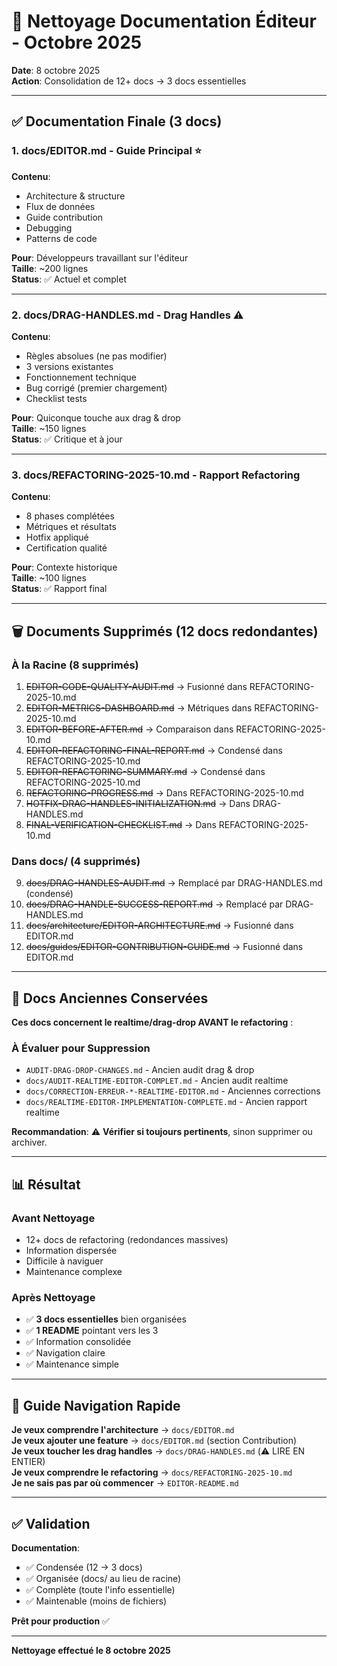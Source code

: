 # 🧹 Nettoyage Documentation Éditeur - Octobre 2025

**Date**: 8 octobre 2025  
**Action**: Consolidation de 12+ docs → 3 docs essentielles

---

## ✅ Documentation Finale (3 docs)

### 1. **docs/EDITOR.md** - Guide Principal ⭐
**Contenu**:
- Architecture & structure
- Flux de données
- Guide contribution
- Debugging
- Patterns de code

**Pour**: Développeurs travaillant sur l'éditeur  
**Taille**: ~200 lignes  
**Status**: ✅ Actuel et complet

---

### 2. **docs/DRAG-HANDLES.md** - Drag Handles ⚠️
**Contenu**:
- Règles absolues (ne pas modifier)
- 3 versions existantes
- Fonctionnement technique
- Bug corrigé (premier chargement)
- Checklist tests

**Pour**: Quiconque touche aux drag & drop  
**Taille**: ~150 lignes  
**Status**: ✅ Critique et à jour

---

### 3. **docs/REFACTORING-2025-10.md** - Rapport Refactoring
**Contenu**:
- 8 phases complétées
- Métriques et résultats
- Hotfix appliqué
- Certification qualité

**Pour**: Contexte historique  
**Taille**: ~100 lignes  
**Status**: ✅ Rapport final

---

## 🗑️ Documents Supprimés (12 docs redondantes)

### À la Racine (8 supprimés)

1. ~~EDITOR-CODE-QUALITY-AUDIT.md~~ → Fusionné dans REFACTORING-2025-10.md
2. ~~EDITOR-METRICS-DASHBOARD.md~~ → Métriques dans REFACTORING-2025-10.md
3. ~~EDITOR-BEFORE-AFTER.md~~ → Comparaison dans REFACTORING-2025-10.md
4. ~~EDITOR-REFACTORING-FINAL-REPORT.md~~ → Condensé dans REFACTORING-2025-10.md
5. ~~EDITOR-REFACTORING-SUMMARY.md~~ → Condensé dans REFACTORING-2025-10.md
6. ~~REFACTORING-PROGRESS.md~~ → Dans REFACTORING-2025-10.md
7. ~~HOTFIX-DRAG-HANDLES-INITIALIZATION.md~~ → Dans DRAG-HANDLES.md
8. ~~FINAL-VERIFICATION-CHECKLIST.md~~ → Dans REFACTORING-2025-10.md

### Dans docs/ (4 supprimés)

9. ~~docs/DRAG-HANDLES-AUDIT.md~~ → Remplacé par DRAG-HANDLES.md (condensé)
10. ~~docs/DRAG-HANDLE-SUCCESS-REPORT.md~~ → Remplacé par DRAG-HANDLES.md
11. ~~docs/architecture/EDITOR-ARCHITECTURE.md~~ → Fusionné dans EDITOR.md
12. ~~docs/guides/EDITOR-CONTRIBUTION-GUIDE.md~~ → Fusionné dans EDITOR.md

---

## 📁 Docs Anciennes Conservées

**Ces docs concernent le realtime/drag-drop AVANT le refactoring** :

### À Évaluer pour Suppression

- `AUDIT-DRAG-DROP-CHANGES.md` - Ancien audit drag & drop
- `docs/AUDIT-REALTIME-EDITOR-COMPLET.md` - Ancien audit realtime
- `docs/CORRECTION-ERREUR-*-REALTIME-EDITOR.md` - Anciennes corrections
- `docs/REALTIME-EDITOR-IMPLEMENTATION-COMPLETE.md` - Ancien rapport realtime

**Recommandation**: ⚠️ **Vérifier si toujours pertinents**, sinon supprimer ou archiver.

---

## 📊 Résultat

### Avant Nettoyage

- 12+ docs de refactoring (redondances massives)
- Information dispersée
- Difficile à naviguer
- Maintenance complexe

### Après Nettoyage

- ✅ **3 docs essentielles** bien organisées
- ✅ **1 README** pointant vers les 3
- ✅ Information consolidée
- ✅ Navigation claire
- ✅ Maintenance simple

---

## 🎯 Guide Navigation Rapide

**Je veux comprendre l'architecture** → `docs/EDITOR.md`  
**Je veux ajouter une feature** → `docs/EDITOR.md` (section Contribution)  
**Je veux toucher les drag handles** → `docs/DRAG-HANDLES.md` (⚠️ LIRE EN ENTIER)  
**Je veux comprendre le refactoring** → `docs/REFACTORING-2025-10.md`  
**Je ne sais pas par où commencer** → `EDITOR-README.md`

---

## ✅ Validation

**Documentation**:
- ✅ Condensée (12 → 3 docs)
- ✅ Organisée (docs/ au lieu de racine)
- ✅ Complète (toute l'info essentielle)
- ✅ Maintenable (moins de fichiers)

**Prêt pour production** ✅

---

**Nettoyage effectué le 8 octobre 2025**

